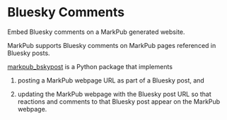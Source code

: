 # Bluesky Comments

Embed Bluesky comments on a MarkPub generated website.

MarkPub supports Bluesky comments on MarkPub pages referenced in
Bluesky posts.

[markpub_bskypost](https://test.pypi.org/project/markpub_bskypost/) is a Python package that implements  

1. posting a MarkPub webpage URL as part of a Bluesky post, and  

2. updating the MarkPub webpage with the Bluesky post URL so that
   reactions and comments to that Bluesky post appear on the MarkPub
   webpage.  


